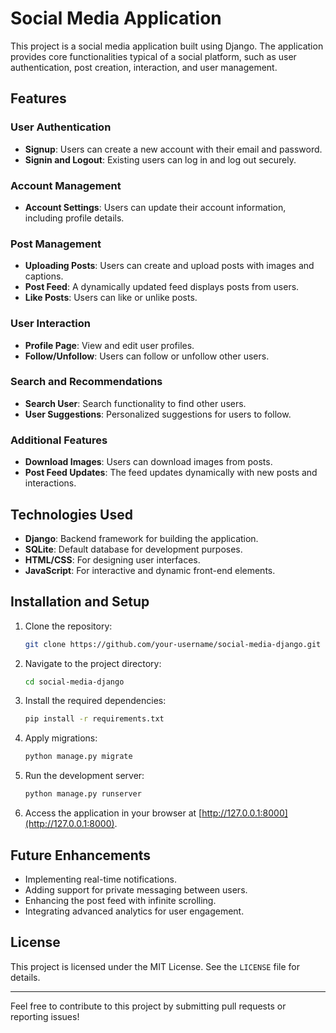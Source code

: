 # Social Media Application

This project is a social media application built using Django. The application provides core functionalities typical of a social platform, such as user authentication, post creation, interaction, and user management.

## Features

### User Authentication
- **Signup**: Users can create a new account with their email and password.
- **Signin and Logout**: Existing users can log in and log out securely.

### Account Management
- **Account Settings**: Users can update their account information, including profile details.

### Post Management
- **Uploading Posts**: Users can create and upload posts with images and captions.
- **Post Feed**: A dynamically updated feed displays posts from users.
- **Like Posts**: Users can like or unlike posts.

### User Interaction
- **Profile Page**: View and edit user profiles.
- **Follow/Unfollow**: Users can follow or unfollow other users.

### Search and Recommendations
- **Search User**: Search functionality to find other users.
- **User Suggestions**: Personalized suggestions for users to follow.

### Additional Features
- **Download Images**: Users can download images from posts.
- **Post Feed Updates**: The feed updates dynamically with new posts and interactions.

## Technologies Used

- **Django**: Backend framework for building the application.
- **SQLite**: Default database for development purposes.
- **HTML/CSS**: For designing user interfaces.
- **JavaScript**: For interactive and dynamic front-end elements.

## Installation and Setup

1. Clone the repository:
   ```bash
   git clone https://github.com/your-username/social-media-django.git
   ```

2. Navigate to the project directory:
   ```bash
   cd social-media-django
   ```

3. Install the required dependencies:
   ```bash
   pip install -r requirements.txt
   ```

4. Apply migrations:
   ```bash
   python manage.py migrate
   ```

5. Run the development server:
   ```bash
   python manage.py runserver
   ```

6. Access the application in your browser at [http://127.0.0.1:8000](http://127.0.0.1:8000).

## Future Enhancements

- Implementing real-time notifications.
- Adding support for private messaging between users.
- Enhancing the post feed with infinite scrolling.
- Integrating advanced analytics for user engagement.

## License

This project is licensed under the MIT License. See the `LICENSE` file for details.

---

Feel free to contribute to this project by submitting pull requests or reporting issues!

